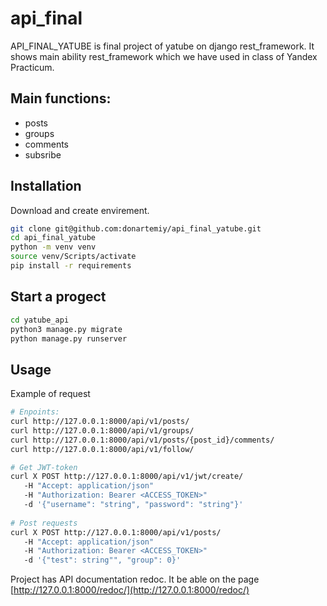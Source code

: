 # api_final

API_FINAL_YATUBE is final project of yatube on django rest_framework.
It shows main ability rest_framework which we have used in class of Yandex Practicum.
##  Main functions:
- posts
- groups
- comments
- subsribe

## Installation
Download and create envirement.
```bash
git clone git@github.com:donartemiy/api_final_yatube.git
cd api_final_yatube
python -m venv venv
source venv/Scripts/activate
pip install -r requirements
```

## Start a progect

```bash
cd yatube_api
python3 manage.py migrate
python manage.py runserver
```

## Usage
Example of request
```bash
# Enpoints:
curl http://127.0.0.1:8000/api/v1/posts/
curl http://127.0.0.1:8000/api/v1/groups/
curl http://127.0.0.1:8000/api/v1/posts/{post_id}/comments/
curl http://127.0.0.1:8000/api/v1/follow/

# Get JWT-token
curl X POST http://127.0.0.1:8000/api/v1/jwt/create/
   -H "Accept: application/json"
   -H "Authorization: Bearer <ACCESS_TOKEN>"
   -d '{"username": "string", "password": "string"}'
   
# Post requests
curl X POST http://127.0.0.1:8000/api/v1/posts/
   -H "Accept: application/json"
   -H "Authorization: Bearer <ACCESS_TOKEN>"
   -d '{"test": string"", "group": 0}'
```
Project has API documentation redoc. It be able on the page [http://127.0.0.1:8000/redoc/](http://127.0.0.1:8000/redoc/)